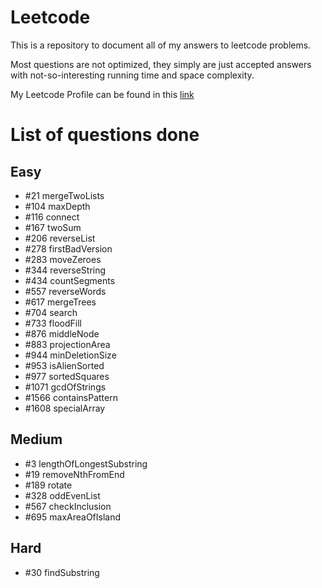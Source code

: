 # Leetcode
This is a repository to document all of my answers to leetcode problems.

Most questions are not optimized, they simply are just accepted answers with not-so-interesting running time and space complexity. 

My Leetcode Profile can be found in this [link](https://leetcode.com/HLeiTR/)

# List of questions done

## Easy

- \#21 mergeTwoLists
- \#104 maxDepth
- \#116 connect
- \#167 twoSum
- \#206 reverseList
- \#278 firstBadVersion
- \#283 moveZeroes
- \#344 reverseString
- \#434 countSegments
- \#557 reverseWords
- \#617 mergeTrees
- \#704 search
- \#733 floodFill
- \#876 middleNode
- \#883 projectionArea
- \#944 minDeletionSize
- \#953 isAlienSorted
- \#977 sortedSquares
- \#1071 gcdOfStrings
- \#1566 containsPattern
- \#1608 specialArray

## Medium

- \#3 lengthOfLongestSubstring
- \#19 removeNthFromEnd
- \#189 rotate
- \#328 oddEvenList
- \#567 checkInclusion
- \#695 maxAreaOfIsland

## Hard

- \#30 findSubstring
